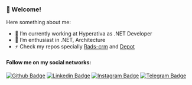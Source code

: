 ### 👋 Welcome!

Here something about me:

- 💼 I’m currently working at Hyperativa as .NET Developer
- 💪 I’m enthusiast in .NET, Architecture
- ⚡ Check my repos specially [Rads-crm](https://github.com/DouglasFam/rads-crm) and [Depot](https://github.com/DouglasFam/Depot-TCC)

#### Follow me on my social networks:

[![Github Badge](https://img.shields.io/badge/-Github-000?style=flat-square&logo=Github&logoColor=white&link=https://github.com/douglasfam)](https://github.com/douglasfam)
[![Linkedin Badge](https://img.shields.io/badge/-LinkedIn-blue?style=flat-square&logo=Linkedin&logoColor=white&link=https://www.linkedin.com/in/douglasfam/)](https://www.linkedin.com/in/douglasfam/)
[![Instagram Badge](https://img.shields.io/badge/-Instagram-C13584?style=flat-square&labelColor=C13584&logo=instagram&logoColor=white&link=https://www.instagram.com/d0ugfam/)](https://www.instagram.com/_douglasfam/)
[![Telegram Badge](https://img.shields.io/badge/-Telegram-1ca0f1?style=flat-square&labelColor=1ca0f1&logo=telegram&logoColor=white&link=https://t.me/DouglasFam)](https://t.me/DouglasFam)
